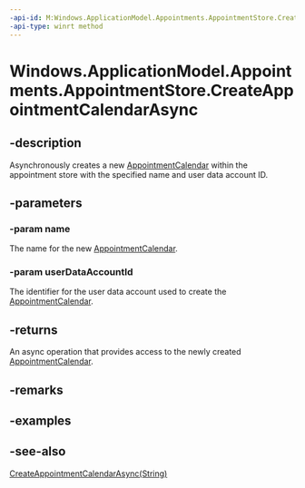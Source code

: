 ----api-id: M:Windows.ApplicationModel.Appointments.AppointmentStore.CreateAppointmentCalendarAsync(System.String,System.String)
-api-type: winrt method
---<!-- Method syntaxpublic Windows.Foundation.IAsyncOperation<Windows.ApplicationModel.Appointments.AppointmentCalendar> CreateAppointmentCalendarAsync(System.String name, System.String userDataAccountId)--># Windows.ApplicationModel.Appointments.AppointmentStore.CreateAppointmentCalendarAsync## -descriptionAsynchronously creates a new [AppointmentCalendar](appointmentcalendar.md) within the appointment store with the specified name and user data account ID.## -parameters### -param nameThe name for the new [AppointmentCalendar](appointmentcalendar.md).### -param userDataAccountIdThe identifier for the user data account used to create the [AppointmentCalendar](appointmentcalendar.md).## -returnsAn async operation that provides access to the newly created [AppointmentCalendar](appointmentcalendar.md).## -remarks## -examples## -see-also[CreateAppointmentCalendarAsync(String)](appointmentstore_createappointmentcalendarasync_2027049901.md)